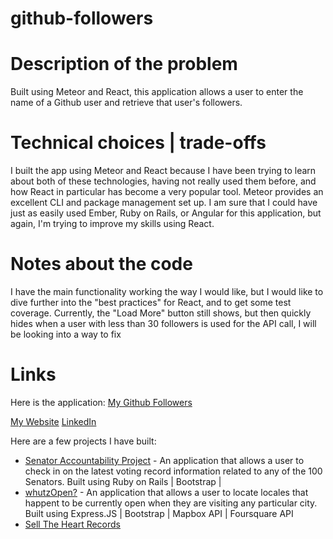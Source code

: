 # github-followers

# Description of the problem
Built using Meteor and React, this application allows a user to enter the name of a Github user and retrieve that user's followers.

# Technical choices | trade-offs
I built the app using Meteor and React because I have been trying to learn about both of these technologies, having not really used them before, and how React in particular has become a very popular tool.  Meteor provides an excellent CLI and package management set up.  I am sure that I could have just as easily used Ember, Ruby on Rails, or Angular for this application, but again, I'm trying to improve my skills using React.

# Notes about the code
I have the main functionality working the way I would like, but I would like to dive further into the "best practices" for React, and to get some test coverage.  Currently, the "Load More" button still shows, but then quickly hides when a user with less than 30 followers is used for the API call, I will be looking into a way to fix 

# Links
Here is the application: [My Github Followers](https://my-github-followers.herokuapp.com)

[My Website](http://www.andrewdpohl.com)
[LinkedIn](https://www.linkedin.com/in/andrewdpohl)

Here are a few projects I have built:  
* [Senator Accountability Project](https://senatoraccountability.herokuapp.com) - An application that allows a user to check in on the latest voting record information related to any of the 100 Senators.  Built using Ruby on Rails | Bootstrap | 
* [whutzOpen?](https://whutzopen.herokuapp.com) - An application that allows a user to locate locales that happent to be currently open when they are visiting any particular city.  Built using Express.JS | Bootstrap | Mapbox API | Foursquare API
* [Sell The Heart Records](https://www.selltheheartrecords.com)
